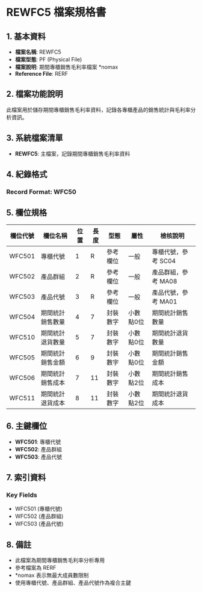 # REWFC5 檔案規格書

## 1. 基本資料
- **檔案名稱**: REWFC5
- **檔案型態**: PF (Physical File)
- **檔案說明**: 期間專櫃銷售毛利率檔案 *nomax
- **Reference File**: RERF

## 2. 檔案功能說明
此檔案用於儲存期間專櫃銷售毛利率資料，記錄各專櫃產品的銷售統計與毛利率分析資訊。

## 3. 系統檔案清單
- **REWFC5**: 主檔案，記錄期間專櫃銷售毛利率資料

## 4. 紀錄格式
### Record Format: WFC50

## 5. 欄位規格

| 欄位代號 | 欄位名稱 | 位置 | 長度 | 型態 | 屬性 | 檢核說明 |
|----------|----------|------|------|------|------|----------|
| WFC501 | 專櫃代號 | 1 | R | 參考欄位 | 一般 | 專櫃代號，參考 SC04 |
| WFC502 | 產品群組 | 2 | R | 參考欄位 | 一般 | 產品群組，參考 MA08 |
| WFC503 | 產品代號 | 3 | R | 參考欄位 | 一般 | 產品代號，參考 MA01 |
| WFC504 | 期間統計銷售數量 | 4 | 7 | 封裝數字 | 小數點0位 | 期間統計銷售數量 |
| WFC510 | 期間統計退貨數量 | 5 | 7 | 封裝數字 | 小數點0位 | 期間統計退貨數量 |
| WFC505 | 期間統計銷售金額 | 6 | 9 | 封裝數字 | 小數點0位 | 期間統計銷售金額 |
| WFC506 | 期間統計銷售成本 | 7 | 11 | 封裝數字 | 小數點2位 | 期間統計銷售成本 |
| WFC511 | 期間統計退貨成本 | 8 | 11 | 封裝數字 | 小數點2位 | 期間統計退貨成本 |

## 6. 主鍵欄位
- **WFC501**: 專櫃代號
- **WFC502**: 產品群組
- **WFC503**: 產品代號

## 7. 索引資料
### Key Fields
- WFC501 (專櫃代號)
- WFC502 (產品群組)
- WFC503 (產品代號)

## 8. 備註
- 此檔案為期間專櫃銷售毛利率分析專用
- 參考檔案為 RERF
- *nomax 表示無最大成員數限制
- 使用專櫃代號、產品群組、產品代號作為複合主鍵 